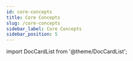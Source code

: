 ```yaml
---
id: core-concepts
title: Core Concepts
slug: /core-concepts
sidebar_label: Core Concepts
sidebar_position: 5
---
```


import DocCardList from '@theme/DocCardList';

<DocCardList />